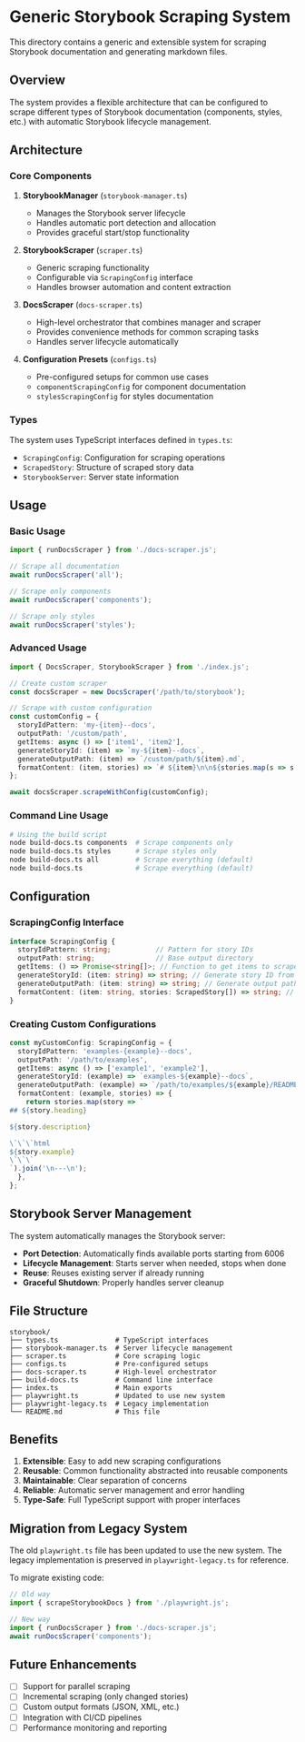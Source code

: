 # Generic Storybook Scraping System

This directory contains a generic and extensible system for scraping Storybook documentation and generating markdown files.

## Overview

The system provides a flexible architecture that can be configured to scrape different types of Storybook documentation (components, styles, etc.) with automatic Storybook lifecycle management.

## Architecture

### Core Components

1. **StorybookManager** (`storybook-manager.ts`)
   - Manages the Storybook server lifecycle
   - Handles automatic port detection and allocation
   - Provides graceful start/stop functionality

2. **StorybookScraper** (`scraper.ts`)
   - Generic scraping functionality
   - Configurable via `ScrapingConfig` interface
   - Handles browser automation and content extraction

3. **DocsScraper** (`docs-scraper.ts`)
   - High-level orchestrator that combines manager and scraper
   - Provides convenience methods for common scraping tasks
   - Handles server lifecycle automatically

4. **Configuration Presets** (`configs.ts`)
   - Pre-configured setups for common use cases
   - `componentScrapingConfig` for component documentation
   - `stylesScrapingConfig` for styles documentation

### Types

The system uses TypeScript interfaces defined in `types.ts`:

- `ScrapingConfig`: Configuration for scraping operations
- `ScrapedStory`: Structure of scraped story data
- `StorybookServer`: Server state information

## Usage

### Basic Usage

```typescript
import { runDocsScraper } from './docs-scraper.js';

// Scrape all documentation
await runDocsScraper('all');

// Scrape only components
await runDocsScraper('components');

// Scrape only styles
await runDocsScraper('styles');
```

### Advanced Usage

```typescript
import { DocsScraper, StorybookScraper } from './index.js';

// Create custom scraper
const docsScraper = new DocsScraper('/path/to/storybook');

// Scrape with custom configuration
const customConfig = {
  storyIdPattern: 'my-{item}--docs',
  outputPath: '/custom/path',
  getItems: async () => ['item1', 'item2'],
  generateStoryId: (item) => `my-${item}--docs`,
  generateOutputPath: (item) => `/custom/path/${item}.md`,
  formatContent: (item, stories) => `# ${item}\n\n${stories.map(s => s.description).join('\n')}`,
};

await docsScraper.scrapeWithConfig(customConfig);
```

### Command Line Usage

```bash
# Using the build script
node build-docs.ts components  # Scrape components only
node build-docs.ts styles      # Scrape styles only
node build-docs.ts all         # Scrape everything (default)
node build-docs.ts             # Scrape everything (default)
```

## Configuration

### ScrapingConfig Interface

```typescript
interface ScrapingConfig {
  storyIdPattern: string;           // Pattern for story IDs
  outputPath: string;               // Base output directory
  getItems: () => Promise<string[]>; // Function to get items to scrape
  generateStoryId: (item: string) => string; // Generate story ID from item
  generateOutputPath: (item: string) => string; // Generate output path from item
  formatContent: (item: string, stories: ScrapedStory[]) => string; // Format content
}
```

### Creating Custom Configurations

```typescript
const myCustomConfig: ScrapingConfig = {
  storyIdPattern: 'examples-{example}--docs',
  outputPath: '/path/to/examples',
  getItems: async () => ['example1', 'example2'],
  generateStoryId: (example) => `examples-${example}--docs`,
  generateOutputPath: (example) => `/path/to/examples/${example}/README.md`,
  formatContent: (example, stories) => {
    return stories.map(story => `
## ${story.heading}

${story.description}

\`\`\`html
${story.example}
\`\`\`
`).join('\n---\n');
  },
};
```

## Storybook Server Management

The system automatically manages the Storybook server:

- **Port Detection**: Automatically finds available ports starting from 6006
- **Lifecycle Management**: Starts server when needed, stops when done
- **Reuse**: Reuses existing server if already running
- **Graceful Shutdown**: Properly handles server cleanup

## File Structure

```
storybook/
├── types.ts              # TypeScript interfaces
├── storybook-manager.ts  # Server lifecycle management
├── scraper.ts            # Core scraping logic
├── configs.ts            # Pre-configured setups
├── docs-scraper.ts       # High-level orchestrator
├── build-docs.ts         # Command line interface
├── index.ts              # Main exports
├── playwright.ts         # Updated to use new system
├── playwright-legacy.ts  # Legacy implementation
└── README.md             # This file
```

## Benefits

1. **Extensible**: Easy to add new scraping configurations
2. **Reusable**: Common functionality abstracted into reusable components
3. **Maintainable**: Clear separation of concerns
4. **Reliable**: Automatic server management and error handling
5. **Type-Safe**: Full TypeScript support with proper interfaces

## Migration from Legacy System

The old `playwright.ts` file has been updated to use the new system. The legacy implementation is preserved in `playwright-legacy.ts` for reference.

To migrate existing code:

```typescript
// Old way
import { scrapeStorybookDocs } from './playwright.js';

// New way
import { runDocsScraper } from './docs-scraper.js';
await runDocsScraper('components');
```

## Future Enhancements

- [ ] Support for parallel scraping
- [ ] Incremental scraping (only changed stories)
- [ ] Custom output formats (JSON, XML, etc.)
- [ ] Integration with CI/CD pipelines
- [ ] Performance monitoring and reporting
